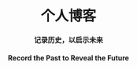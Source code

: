 # <div align=center>个人博客</div>

#### <div align=center>记录历史，以启示未来</div>
#### <div align=center>Record the Past to Reveal the Future</div>
